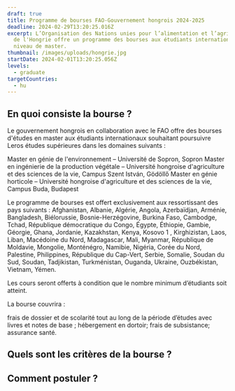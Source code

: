 ```yaml
---
draft: true
title: Programme de bourses FAO-Gouvernement hongrois 2024-2025
deadline: 2024-02-29T13:20:25.016Z
excerpt: L’Organisation des Nations unies pour l’alimentation et l’agriculture
  de l'Hongrie offre un programme des bourses aux étudiants internationaux au
  niveau de master.
thumbnail: /images/uploads/hongrie.jpg
startDate: 2024-02-01T13:20:25.056Z
levels:
  - graduate
targetCountries:
  - hu
---
```

## En quoi consiste la bourse ?

Le gouvernement hongrois en collaboration avec le FAO offre des bourses d'études en master aux étudiants internationaux souhaitant poursuivre Leros études supérieures dans les domaines suivants : 

Master en génie de l'environnement – ​​Université de Sopron, Sopron
Master en ingénierie de la production végétale – Université hongroise d'agriculture et des sciences de la vie, Campus Szent István, Gödöllő
Master en génie horticole – Université hongroise d'agriculture et des sciences de la vie, Campus Buda, Budapest  

Le programme de bourses est offert exclusivement aux ressortissant des pays suivants : Afghanistan, Albanie, Algérie, Angola, Azerbaïdjan, Arménie, Bangladesh, Biélorussie, Bosnie-Herzégovine, Burkina Faso, Cambodge, Tchad, République démocratique du Congo, Égypte, Éthiopie, Gambie, Géorgie, Ghana, Jordanie, Kazakhstan, Kenya, Kosovo 1 , Kirghizistan, Laos, Liban, Macédoine du Nord, Madagascar, Mali, Myanmar, République de Moldavie, Mongolie, Monténégro, Namibie, Nigéria, Corée du Nord, Palestine, Philippines, République du Cap-Vert, Serbie, Somalie, Soudan du Sud, Soudan, Tadjikistan, Turkménistan, Ouganda, Ukraine, Ouzbékistan, Vietnam, Yémen.


Les cours seront offerts à condition que le nombre minimum d’étudiants soit atteint.

La bourse couvrira :

frais de dossier et de scolarité tout au long de la période d’études avec livres et notes de base ;
hébergement en dortoir;
frais de subsistance;
assurance santé.

## Quels sont les critères de la bourse ?

## Comment postuler ?